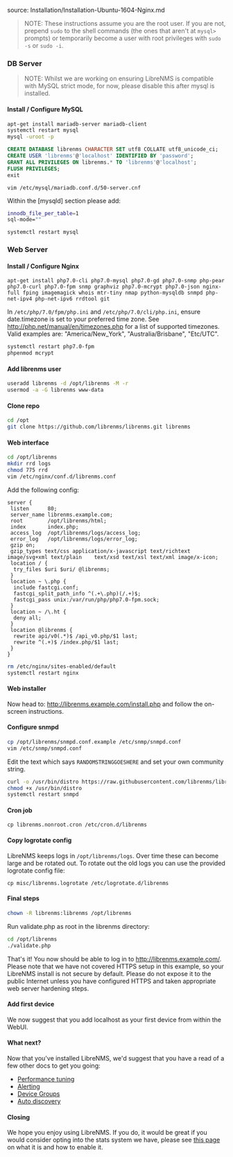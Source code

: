 source: Installation/Installation-Ubuntu-1604-Nginx.md
> NOTE: These instructions assume you are the root user.  If you are not, prepend `sudo` to the shell commands (the ones that aren't at `mysql>` prompts) or temporarily become a user with root privileges with `sudo -s` or `sudo -i`.

### DB Server ###

> NOTE: Whilst we are working on ensuring LibreNMS is compatible with MySQL strict mode, for now, please disable this after mysql is installed.

#### Install / Configure MySQL
```bash
apt-get install mariadb-server mariadb-client
systemctl restart mysql
mysql -uroot -p
```

```sql
CREATE DATABASE librenms CHARACTER SET utf8 COLLATE utf8_unicode_ci;
CREATE USER 'librenms'@'localhost' IDENTIFIED BY 'password';
GRANT ALL PRIVILEGES ON librenms.* TO 'librenms'@'localhost';
FLUSH PRIVILEGES;
exit
```

`vim /etc/mysql/mariadb.conf.d/50-server.cnf`

Within the [mysqld] section please add:

```bash
innodb_file_per_table=1
sql-mode=""
```

```systemctl restart mysql```

### Web Server ###

#### Install / Configure Nginx

`apt-get install php7.0-cli php7.0-mysql php7.0-gd php7.0-snmp php-pear php7.0-curl php7.0-fpm snmp graphviz php7.0-mcrypt php7.0-json nginx-full fping imagemagick whois mtr-tiny nmap python-mysqldb snmpd php-net-ipv4 php-net-ipv6 rrdtool git`

In `/etc/php/7.0/fpm/php.ini` and `/etc/php/7.0/cli/php.ini`, ensure date.timezone is set to your preferred time zone.  See http://php.net/manual/en/timezones.php for a list of supported timezones.  Valid examples are: "America/New_York", "Australia/Brisbane", "Etc/UTC".

```bash
systemctl restart php7.0-fpm
phpenmod mcrypt
```

#### Add librenms user

```bash
useradd librenms -d /opt/librenms -M -r
usermod -a -G librenms www-data
```

#### Clone repo

```bash
cd /opt
git clone https://github.com/librenms/librenms.git librenms
```

#### Web interface

```bash
cd /opt/librenms
mkdir rrd logs
chmod 775 rrd
vim /etc/nginx/conf.d/librenms.conf
```

Add the following config:

```nginx
server {
 listen      80;
 server_name librenms.example.com;
 root        /opt/librenms/html;
 index       index.php;
 access_log  /opt/librenms/logs/access_log;
 error_log   /opt/librenms/logs/error_log;
 gzip on;
 gzip_types text/css application/x-javascript text/richtext image/svg+xml text/plain    text/xsd text/xsl text/xml image/x-icon;
 location / {
  try_files $uri $uri/ @librenms;
 }
 location ~ \.php {
  include fastcgi.conf;
  fastcgi_split_path_info ^(.+\.php)(/.+)$;
  fastcgi_pass unix:/var/run/php/php7.0-fpm.sock;
 }
 location ~ /\.ht {
  deny all;
 }
 location @librenms {
  rewrite api/v0(.*)$ /api_v0.php/$1 last;
  rewrite ^(.+)$ /index.php/$1 last;
 }
}
```

```bash
rm /etc/nginx/sites-enabled/default
systemctl restart nginx
```

#### Web installer

Now head to: http://librenms.example.com/install.php and follow the on-screen instructions.

#### Configure snmpd

```bash
cp /opt/librenms/snmpd.conf.example /etc/snmp/snmpd.conf
vim /etc/snmp/snmpd.conf
```

Edit the text which says `RANDOMSTRINGGOESHERE` and set your own community string.

```bash
curl -o /usr/bin/distro https://raw.githubusercontent.com/librenms/librenms-agent/master/snmp/distro
chmod +x /usr/bin/distro
systemctl restart snmpd
```

#### Cron job

`cp librenms.nonroot.cron /etc/cron.d/librenms`

#### Copy logrotate config

LibreNMS keeps logs in `/opt/librenms/logs`. Over time these can become large and be rotated out.  To rotate out the old logs you can use the provided logrotate config file:

    cp misc/librenms.logrotate /etc/logrotate.d/librenms

#### Final steps

```bash
chown -R librenms:librenms /opt/librenms
```

Run validate.php as root in the librenms directory:

```bash
cd /opt/librenms
./validate.php
```

That's it!  You now should be able to log in to http://librenms.example.com/.  Please note that we have not covered HTTPS setup in this example, so your LibreNMS install is not secure by default.  Please do not expose it to the public Internet unless you have configured HTTPS and taken appropriate web server hardening steps.

#### Add first device

We now suggest that you add localhost as your first device from within the WebUI.

#### What next?

Now that you've installed LibreNMS, we'd suggest that you have a read of a few other docs to get you going:

 - [Performance tuning](http://docs.librenms.org/Support/Performance)
 - [Alerting](http://docs.librenms.org/Extensions/Alerting/)
 - [Device Groups](http://docs.librenms.org/Extensions/Device-Groups/)
 - [Auto discovery](http://docs.librenms.org/Extensions/Auto-Discovery/)

#### Closing

We hope you enjoy using LibreNMS. If you do, it would be great if you would consider opting into the stats system we have, please see [this page](http://docs.librenms.org/General/Callback-Stats-and-Privacy/) on what it is and how to enable it.

